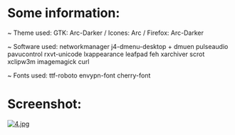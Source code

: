 # Some information:

~ Theme used:
GTK: Arc-Darker / Icones: Arc / Firefox: Arc-Darker

~ Software used:
networkmanager j4-dmenu-desktop + dmuen pulseaudio pavucontrol rxvt-unicode lxappearance leafpad feh xarchiver scrot xclipw3m imagemagick curl

~ Fonts used: 
ttf-roboto envypn-font cherry-font

# Screenshot:

[![4.jpg](https://i.postimg.cc/yNGnsKw4/4.jpg)](https://postimg.cc/DWq1P9vB)
